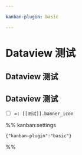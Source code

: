 ```yaml
---

kanban-plugin: basic

---
```

# Dataview 测试

## Dataview 测试



## Dataview 测试

- [ ] `=: [[测试]].banner_icon`




%% kanban:settings
```
{"kanban-plugin":"basic"}
```
%%